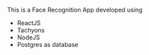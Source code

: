 This is a Face Recognition App developed using 
 - ReactJS
 - Tachyons
 - NodeJS
 - Postgres as database